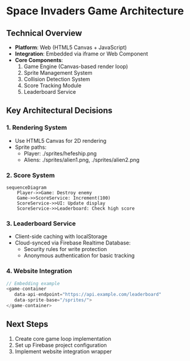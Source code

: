 # Space Invaders Game Architecture

## Technical Overview
- **Platform**: Web (HTML5 Canvas + JavaScript)
- **Integration**: Embedded via iframe or Web Component
- **Core Components**:
  1. Game Engine (Canvas-based render loop)
  2. Sprite Management System
  3. Collision Detection System
  4. Score Tracking Module
  5. Leaderboard Service

## Key Architectural Decisions

### 1. Rendering System
- Use HTML5 Canvas for 2D rendering
- Sprite paths:
  - Player: ./sprites/hefeship.png
  - Aliens: ./sprites/alien1.png, ./sprites/alien2.png

### 2. Score System
```mermaid
sequenceDiagram
    Player->>Game: Destroy enemy
    Game->>ScoreService: Increment(100)
    ScoreService->>UI: Update display
    ScoreService->>Leaderboard: Check high score
```

### 3. Leaderboard Service
- Client-side caching with localStorage
- Cloud-synced via Firebase Realtime Database:
  - Security rules for write protection
  - Anonymous authentication for basic tracking

### 4. Website Integration
```javascript
// Embedding example
<game-container 
   data-api-endpoint="https://api.example.com/leaderboard"
   data-sprite-base="/sprites/">
</game-container>
```

## Next Steps
1. Create core game loop implementation
2. Set up Firebase project configuration
3. Implement website integration wrapper